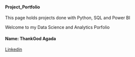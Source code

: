 #### Project_Portfolio

This page holds projects done with Python, SQL and Power BI

Welcome to my Data Science and Analytics Porfolio

#### Name: ThankGod Agada

[Linkedin](https://www.linkedin.com/in/thankgod-agada-284b6b103/)
